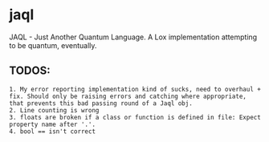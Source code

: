 # jaql
JAQL - Just Another Quantum Language. A Lox implementation attempting to be quantum, eventually. 


## TODOS:

    1. My error reporting implementation kind of sucks, need to overhaul + fix. Should only be raising errors and catching where appropriate, that prevents this bad passing round of a Jaql obj.
    2. Line counting is wrong
    3. floats are broken if a class or function is defined in file: Expect property name after '.'.
    4. bool == isn't correct